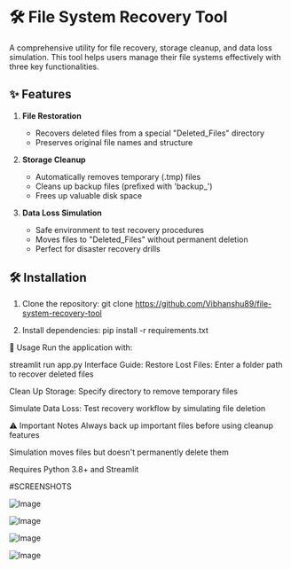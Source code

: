 # 🛠️ File System Recovery Tool

A comprehensive utility for file recovery, storage cleanup, and data loss simulation. This tool helps users manage their file systems effectively with three key functionalities.

## ✨ Features

1. **File Restoration**  
   - Recovers deleted files from a special "Deleted_Files" directory
   - Preserves original file names and structure

2. **Storage Cleanup**  
   - Automatically removes temporary (.tmp) files
   - Cleans up backup files (prefixed with 'backup_')
   - Frees up valuable disk space

3. **Data Loss Simulation**  
   - Safe environment to test recovery procedures
   - Moves files to "Deleted_Files" without permanent deletion
   - Perfect for disaster recovery drills

## 🛠️ Installation

1. Clone the repository:
   git clone https://github.com/Vibhanshu89/file-system-recovery-tool


2. Install dependencies:
pip install -r requirements.txt


🚀 Usage
Run the application with:

streamlit run app.py
Interface Guide:
Restore Lost Files: Enter a folder path to recover deleted files

Clean Up Storage: Specify directory to remove temporary files

Simulate Data Loss: Test recovery workflow by simulating file deletion


⚠️ Important Notes
Always back up important files before using cleanup features

Simulation moves files but doesn't permanently delete them

Requires Python 3.8+ and Streamlit

#SCREENSHOTS

![Image](https://github.com/user-attachments/assets/0d695484-e666-48c2-ae0b-2f3ebd60fd49)

![Image](https://github.com/user-attachments/assets/4ae9cb36-1db4-42ad-a29d-72e7648e7cdd)

![Image](https://github.com/user-attachments/assets/3c83e4cf-e14d-40fb-b7b9-9c16a8d2cb8c)

![Image](https://github.com/user-attachments/assets/6ebcb8c0-e1ad-45d4-9289-5e6c3f707545)



